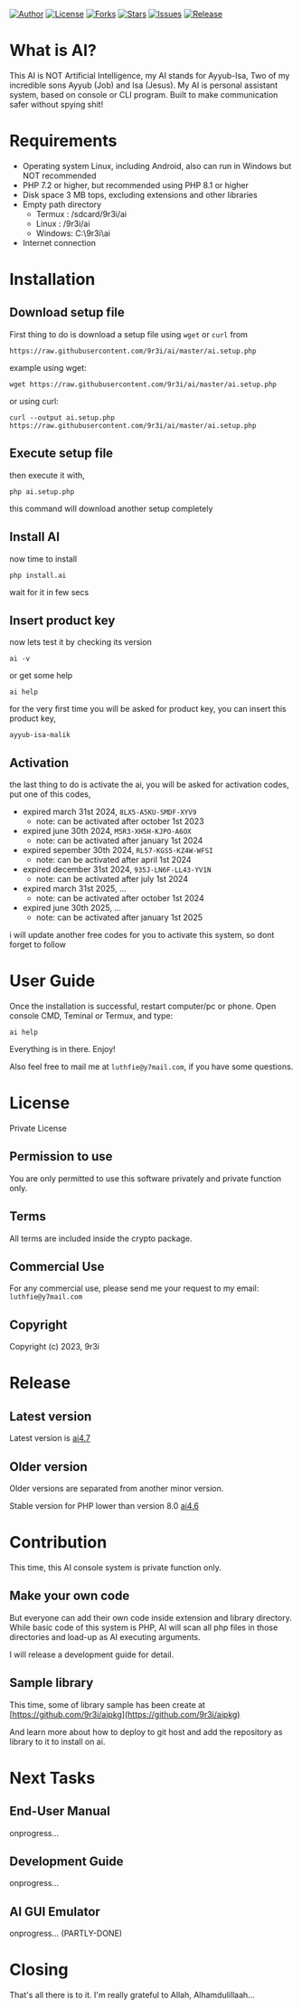 
[![Author](https://img.shields.io/badge/author-9r3i-lightgrey.svg)](https://github.com/9r3i)
[![License](https://img.shields.io/badge/license-Private_License-green.svg)](https://github.com/9r3i/ai/blob/master/license.txt)
[![Forks](https://img.shields.io/github/forks/9r3i/ai.svg)](https://github.com/9r3i/ai/network)
[![Stars](https://img.shields.io/github/stars/9r3i/ai.svg)](https://github.com/9r3i/ai/stargazers)
[![Issues](https://img.shields.io/github/issues/9r3i/ai.svg)](https://github.com/9r3i/ai/issues)
[![Release](https://img.shields.io/github/release/9r3i/ai.svg)](https://github.com/9r3i/ai/releases)


# What is AI?
This AI is NOT Artificial Intelligence, my AI stands for Ayyub-Isa, Two of my incredible sons Ayyub (Job) and Isa (Jesus).
My AI is personal assistant system, based on console or CLI program. Built to make communication safer without spying shit!


# Requirements
- Operating system Linux, including Android, also can run in Windows but NOT recommended
- PHP 7.2 or higher, but recommended using PHP 8.1 or higher
- Disk space 3 MB tops, excluding extensions and other libraries
- Empty path directory
  - Termux : /sdcard/9r3i/ai
  - Linux  : /9r3i/ai
  - Windows: C:\9r3i\ai
- Internet connection


# Installation
## Download setup file
First thing to do is download a setup file using ```wget``` or ```curl``` from
```
https://raw.githubusercontent.com/9r3i/ai/master/ai.setup.php
```

example using wget:
```
wget https://raw.githubusercontent.com/9r3i/ai/master/ai.setup.php
```
or using curl:
```
curl --output ai.setup.php https://raw.githubusercontent.com/9r3i/ai/master/ai.setup.php
```

## Execute setup file
then execute it with,
```
php ai.setup.php
```
this command will download another setup completely

## Install AI
now time to install
```
php install.ai
```
wait for it in few secs

## Insert product key
now lets test it by checking its version
```
ai -v
```
or get some help
```
ai help
```
for the very first time you will be asked for product key, you can insert this product key,
```
ayyub-isa-malik
```

## Activation
the last thing to do is activate the ai, you will be asked for activation codes, put one of this codes,
- expired march 31st 2024, `8LX5-A5KU-SMDF-XYV9`
  - note: can be activated after october 1st 2023
- expired june 30th 2024, `M5R3-XH5H-KJPO-A6OX`
  - note: can be activated after january 1st 2024
- expired sepember 30th 2024, `RL57-KGS5-KZ4W-WFSI`
  - note: can be activated after april 1st 2024
- expired december 31st 2024, `935J-LN6F-LL43-YV1N`
  - note: can be activated after july 1st 2024
- expired march 31st 2025, ...
  - note: can be activated after october 1st 2024
- expired june 30th 2025, ...
  - note: can be activated after january 1st 2025

i will update another free codes for you to activate this system, so dont forget to follow


# User Guide
Once the installation is successful, restart computer/pc or phone. Open console CMD, Teminal or Termux, and type:
```
ai help
```
Everything is in there. Enjoy!

Also feel free to mail me at ```luthfie@y7mail.com```, if you have some questions.


# License
Private License

## Permission to use
You are only permitted to use this software privately and private function only.

## Terms
All terms are included inside the crypto package.

## Commercial Use
For any commercial use, please send me your request to my email:
```luthfie@y7mail.com```

## Copyright
Copyright (c) 2023, 9r3i


# Release
## Latest version
Latest version is [ai4.7](https://github.com/9r3i/ai/releases)

## Older version
Older versions are separated from another minor version.

Stable version for PHP lower than version 8.0 [ai4.6](https://github.com/9r3i/ai4.6)


# Contribution
This time, this AI console system is private function only.

## Make your own code
But everyone can add their own code inside extension and library directory. While basic code of this system is PHP, AI will scan all php files in those directories and load-up as AI executing arguments.

I will release a development guide for detail.

## Sample library
This time, some of library sample has been create at [https://github.com/9r3i/aipkg](https://github.com/9r3i/aipkg)

And learn more about how to deploy to git host and add the repository as library to it to install on ai.


# Next Tasks
## End-User Manual
onprogress...

## Development Guide
onprogress...

## AI GUI Emulator
onprogress... (PARTLY-DONE)


# Closing
That's all there is to it. I'm really grateful to Allah, Alhamdulillaah...


